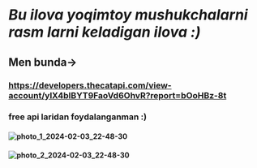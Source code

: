 # ***Bu ilova yoqimtoy mushukchalarni rasm larni keladigan ilova :)***
## Men bunda->
### https://developers.thecatapi.com/view-account/ylX4blBYT9FaoVd6OhvR?report=bOoHBz-8t 
### free api laridan foydalanganman :)
#### ![photo_1_2024-02-03_22-48-30](https://github.com/jurabek003/Catss/assets/133574927/e623017d-ff3f-4fcd-b233-dca1a1fe926b)
#### ![photo_2_2024-02-03_22-48-30](https://github.com/jurabek003/Catss/assets/133574927/659fbe53-c651-43ad-97f9-cbb11198b065)

